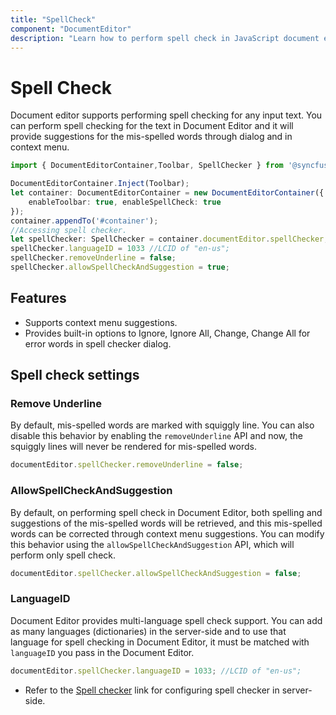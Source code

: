 ```yaml
---
title: "SpellCheck"
component: "DocumentEditor"
description: "Learn how to perform spell check in JavaScript document editor"
---
```


# Spell Check

Document editor supports performing spell checking for any input text. You can perform spell checking for the text in Document Editor and it will provide suggestions for the mis-spelled words through dialog and in context menu.

```typescript
import { DocumentEditorContainer,Toolbar, SpellChecker } from '@syncfusion/ej2-documenteditor';

DocumentEditorContainer.Inject(Toolbar);
let container: DocumentEditorContainer = new DocumentEditorContainer({
    enableToolbar: true, enableSpellCheck: true
});
container.appendTo('#container');
//Accessing spell checker.
let spellChecker: SpellChecker = container.documentEditor.spellChecker;
spellChecker.languageID = 1033 //LCID of "en-us";
spellChecker.removeUnderline = false;
spellChecker.allowSpellCheckAndSuggestion = true;
```

## Features

* Supports context menu suggestions.
* Provides built-in options to Ignore, Ignore All, Change, Change All for error words in spell checker        dialog.

## Spell check settings

### Remove Underline

By default, mis-spelled words are marked with squiggly line. You can also disable this behavior by enabling the `removeUnderline` API and now, the squiggly lines will never be rendered for mis-spelled words.

```typescript
documentEditor.spellChecker.removeUnderline = false;
```

### AllowSpellCheckAndSuggestion

By default, on performing spell check in Document Editor, both spelling and suggestions of the mis-spelled words will be retrieved, and this mis-spelled words can be corrected through context menu suggestions. You can modify this behavior using the `allowSpellCheckAndSuggestion` API, which will perform only spell check.

```typescript
documentEditor.spellChecker.allowSpellCheckAndSuggestion = false;
```

### LanguageID

Document Editor provides multi-language spell check support. You can add as many languages (dictionaries) in the server-side and to use that language for spell checking in Document Editor, it must be matched with `languageID` you pass in the Document Editor.

```typescript
documentEditor.spellChecker.languageID = 1033; //LCID of "en-us";
```

* Refer to the [Spell checker](https://github.com/SyncfusionExamples/EJ2-DocumentEditor-WebServices) link for configuring spell checker in server-side.